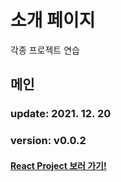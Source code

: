 # 소개 페이지

각종 프로젝트 연습

## 메인

### update: 2021. 12. 20
### version: v0.0.2

#### <a href="https://thepolaris87.github.io/history/dist/">React Project 보러 가기!</a>
